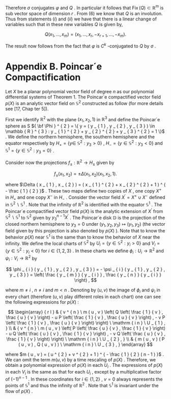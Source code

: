 Therefore $\sigma$ conjugates $\varphi$ and $Q$ . In particular it follows that $\operatorname { F i x } ( Q ) \subset \mathbb { R } ^ { m }$ is sub vector space of dimension $r$ . From (6) we know that $Q$ is an involution. Thus from statements $( i )$ and $( i i )$ we have that there is a linear change of variables such that in these new variables $Q$ is given by,

$$
Q ( x _ { 1 } , \ldots , x _ { m } ) = ( x _ { 1 } , \ldots , x _ { r } , - x _ { r + 1 } , \ldots , - x _ { m } ) .
$$

The result now follows from the fact that $\varphi$ is $C ^ { k }$ -conjugated to $Q$ by $\sigma$ .

# Appendix B. Poincar´e Compactification

Let $X$ be a planar polynomial vector field of degree $n$ as our polynomial differential systems of Theorem 1. The Poincar´e compactified vector field $p ( X )$ is an analytic vector field on $\mathbb { S } ^ { 2 }$ constructed as follow (for more details see [17, Chap ter 5]).

First we identify $\mathbb { R } ^ { 2 }$ with the plane $( x _ { 1 } , x _ { 2 } , 1 )$ in $\mathbb { R } ^ { 3 }$ and define the Poincar´e sphere as S ${ \bf \Phi } ^ { 2 } = \{ y = ( y _ { 1 } , y _ { 2 } , y _ { 3 } ) \in \mathbb { R } ^ { 3 } : y _ { 1 } ^ { 2 } + y _ { 2 } ^ { 2 } + y _ { 3 } ^ { 2 } = 1 \}$ . We define the northern hemisphere, the southern hemisphere and the equator respectively by $H _ { + } = \{ y \in$ $\mathbb { S } ^ { 2 } : y _ { 3 } > 0 \}$ , $H _ { - } = \{ y \in \mathbb { S } ^ { 2 } : y _ { 3 } < 0 \}$ and $\mathbb { S } ^ { 1 } = \left\{ y \in \mathbb { S } ^ { 2 } : y _ { 3 } = 0 \right\}$ .

Consider now the projections $f _ { \pm } : \mathbb { R } ^ { 2 } \to H _ { \pm }$ given by

$$
f _ { \pm } ( x _ { 1 } , x _ { 2 } ) = \pm \Delta ( x _ { 1 } , x _ { 2 } ) ( x _ { 1 } , x _ { 2 } , 1 ) .
$$

where $\Delta ( x _ { 1 } , x _ { 2 } ) = ( x _ { 1 } ^ { 2 } + x _ { 2 } ^ { 2 } + 1 ) ^ { - \frac { 1 } { 2 } }$ . These two maps define two copies of $X$ , one copy $X ^ { + }$ in $H _ { + }$ and one copy $X ^ { - }$ in $H _ { - }$ . Consider the vector field $X ^ { \prime } = X ^ { + } \cup X ^ { - }$ defined in $\mathbb { S } ^ { 2 } \backslash \mathbb { S } ^ { 1 }$ . Note that the infinity of $\mathbb { R } ^ { 2 }$ is identified with the equator $\mathbb { S } ^ { 1 }$ . The Poincar´e compactified vector field $p ( X )$ is the analytic extension of $X ^ { \prime }$ from $\mathbb { S } ^ { 2 } \backslash \mathbb { S } ^ { 1 }$ to $\mathbb { S } ^ { 2 }$ given by $y _ { 3 } ^ { n - 1 } X ^ { \prime }$ . The Poincar´e disk $\mathbb { D }$ is the projection of the closed northern hemisphere to $y _ { 3 } = 0$ under $\left( y _ { 1 } , y _ { 2 } , y _ { 3 } \right) \mapsto \left( y _ { 1 } , y _ { 2 } \right)$ (the vector field given by this projection is also denoted by $p ( X )$ ). Note that to know the behavior $p ( X )$ near $\mathbb { S } ^ { 1 }$ is the same than to know the behavior of $X$ near the infinity. We define the local charts of $\mathbb { S } ^ { 2 }$ by $U _ { i } = \{ y \in \mathbb { S } ^ { 2 } : y _ { i } > 0 \}$ and $V _ { i } = \{ y \in \mathbb { S } ^ { 2 } : y _ { i } < 0 \}$ for $i \in \{ 1 , 2 , 3 \}$ . In these charts we define $\phi _ { i } : U _ { i } \to \mathbb { R } ^ { 2 }$ and $\psi _ { i } : V _ { i } \to \mathbb { R } ^ { 2 }$ by

$$
\phi _ { i } ( y _ { 1 } , y _ { 2 } , y _ { 3 } ) = - \psi _ { i } ( y _ { 1 } , y _ { 2 } , y _ { 3 } ) = \left( \frac { y _ { m } } { y _ { i } } , \frac { y _ { n } } { y _ { i } } \right) ,
$$

where $m \neq i$ , $n \neq i$ and $m < n$ . Denoting by $( u , v )$ the image of $\phi _ { i }$ and $\psi _ { i }$ in every chart (therefore $( u , v )$ play different roles in each chart) one can see the following expressions for $p ( X )$ :

$$
\begin{array} { r l } & { v ^ { n } \ m ( u , v ) \left( Q \left( \frac { 1 } { v } , \frac { u } { v } \right) - u P \left( \frac { 1 } { v } , \frac { u } { v } \right) , - v P \left( \frac { 1 } { v } , \frac { u } { v } \right) \right) \ \mathrm { i n } \ U _ { 1 } , } \\ & { v ^ { n } \ m ( u , v ) \left( P \left( \frac { u } { v } , \frac { 1 } { v } \right) - u Q \left( \frac { u } { v } , \frac { 1 } { v } \right) , - v Q \left( \frac { u } { v } , \frac { 1 } { v } \right) \right) \ \mathrm { i n } \ U _ { 2 } , } \\ & { m ( u , v ) ( P ( u , v ) , Q ( u , v ) ) \ \mathrm { i n } \ U _ { 3 } , } \end{array}
$$

where $m ( u , v ) = ( u ^ { 2 } + v ^ { 2 } + 1 ) ^ { - \frac { 1 } { 2 } ( n - 1 ) }$ . We can omit the term $m ( u , v )$ by a time rescaling of $p ( X )$ . Therefore, we obtain a polynomial expression of $p ( X )$ in each $U _ { i }$ . The expressions of $p ( X )$ in each $V _ { i }$ is the same as that for each $U _ { i }$ , except by a multiplicative factor of $( - 1 ) ^ { n - 1 }$ . In these coordinates for $i \in \{ 1 , 2 \}$ , $v = 0$ always represents the points of $\mathbb { S } ^ { 1 }$ and thus the infinity of $\mathbb { R } ^ { 2 }$ . Note that $\mathbb { S } ^ { 1 }$ is invariant under the flow of $p ( X )$ .